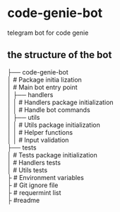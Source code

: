 # code-genie-bot
telegram bot for code genie



## the structure of the bot 
├── code-genie-bot \
│  # Package initia lization \
│  # Main bot entry point \
│ ├── handlers \
│ │  # Handlers package initialization \
│ │  # Handle bot commands \
│ ├── utils \
│ │  # Utils package initialization \
│ │  # Helper functions \
│ │  # Input validation  \
├── tests \
│  # Tests package initialization \
│  # Handlers tests \
│  # Utils tests \
├ # Environment variables \
├ # Git ignore file \
├ # requermint list \
├ #readme 
